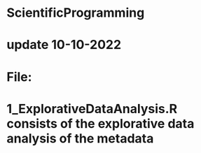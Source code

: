 # ScientificProgramming

# update 10-10-2022
 
# File:
# 1_ExplorativeDataAnalysis.R consists of the explorative data analysis of the metadata